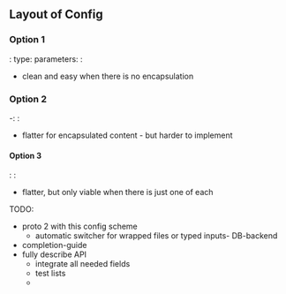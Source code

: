 ## Layout of Config

### Option 1

<name>:
    type: <type>
    parameters:
        <param1>: <value1>

- clean and easy when there is no encapsulation

### Option 2

<name>-<type>:
    <param1>: <value1>

- flatter for encapsulated content - but harder to implement

#### Option 3

<type>:
    <param1>: <value1>

- flatter, but only viable when there is just one of each


TODO:
- proto 2 with this config scheme 
  - automatic switcher for wrapped files or typed inputs- DB-backend
- completion-guide
- fully describe API
  - integrate all needed fields
  - test lists
  - 